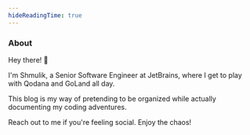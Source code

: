 ```yaml
---
hideReadingTime: true
---
```


### About
Hey there! 👋

I'm Shmulik, a Senior Software Engineer at JetBrains, where I get to play with Qodana and GoLand all day. 

This blog is my way of pretending to be organized while actually documenting my coding adventures.

Reach out to me if you're feeling social. Enjoy the chaos!